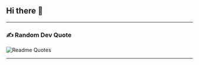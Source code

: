 ## Hi there 👋

<hr/>


<!-- Random Dev Quote -->
### ✍️ Random Dev Quote

![Readme Quotes](![image](https://github.com/user-attachments/assets/960edd3a-5869-4e03-ac83-a11b461a8701)
)

<hr/>

